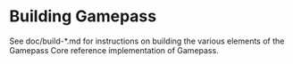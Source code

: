 Building Gamepass
================

See doc/build-*.md for instructions on building the various
elements of the Gamepass Core reference implementation of Gamepass.

